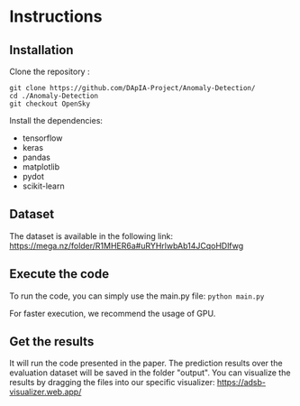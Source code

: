 # Instructions

## Installation

Clone the repository :

```
git clone https://github.com/DApIA-Project/Anomaly-Detection/
cd ./Anomaly-Detection
git checkout OpenSky
```

Install the dependencies:

- tensorflow
- keras
- pandas
- matplotlib
- pydot
- scikit-learn

## Dataset

The dataset is available in the following link: 
https://mega.nz/folder/R1MHER6a#uRYHrlwbAb14JCqoHDlfwg


## Execute the code

To run the code, you can simply use the main.py file:
```python main.py```

For faster execution, we recommend the usage of GPU.

## Get the results

It will run the code presented in the paper. The prediction results over the evaluation dataset will be saved in the folder "output".
You can visualize the results by dragging the files into our specific visualizer: https://adsb-visualizer.web.app/
